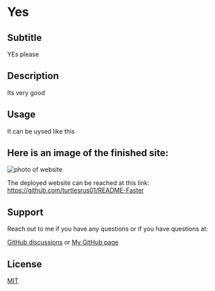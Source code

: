 # Yes

## Subtitle 
YEs please
## Description
Its very good
## Usage 
It can be uysed like this
## Here is an image of the finished site:

![photo of website](https://imgs.search.brave.com/gIU_-nlQiGylwuD1C8x2LaZ70TRuDYDhbbWZyUa5pHA/rs:fit:1200:1200:1/g:ce/aHR0cHM6Ly9jZG4u/YnV5c25pcC5jb20v/VXBwZXItUm9sbGVy/LUdlYXItRm9yLVND/WC00NTIxRlMtMDEu/anBn)

The deployed website can be reached at this link: https://github.com/turtlesrus01/README-Faster

## Support
Reach out to me if you have any questions or if you have questions at:

[GitHub discussions](false)
or
[My GitHub page](https://github.com/turtlesrus01)

## License
[MIT]()